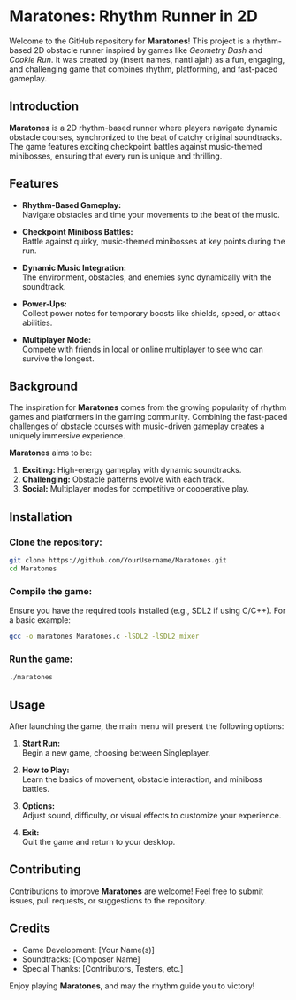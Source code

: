 # Maratones: Rhythm Runner in 2D

Welcome to the GitHub repository for **Maratones**! This project is a rhythm-based 2D obstacle runner inspired by games like *Geometry Dash* and *Cookie Run*. It was created by (insert names, nanti ajah) as a fun, engaging, and challenging game that combines rhythm, platforming, and fast-paced gameplay.

## **Introduction**

**Maratones** is a 2D rhythm-based runner where players navigate dynamic obstacle courses, synchronized to the beat of catchy original soundtracks. The game features exciting checkpoint battles against music-themed minibosses, ensuring that every run is unique and thrilling.

## **Features**

- **Rhythm-Based Gameplay:**  
  Navigate obstacles and time your movements to the beat of the music.

- **Checkpoint Miniboss Battles:**  
  Battle against quirky, music-themed minibosses at key points during the run.

- **Dynamic Music Integration:**  
  The environment, obstacles, and enemies sync dynamically with the soundtrack.

- **Power-Ups:**  
  Collect power notes for temporary boosts like shields, speed, or attack abilities.

- **Multiplayer Mode:**  
  Compete with friends in local or online multiplayer to see who can survive the longest.

## **Background**

The inspiration for **Maratones** comes from the growing popularity of rhythm games and platformers in the gaming community. Combining the fast-paced challenges of obstacle courses with music-driven gameplay creates a uniquely immersive experience. 

**Maratones** aims to be:
1. **Exciting:** High-energy gameplay with dynamic soundtracks.  
2. **Challenging:** Obstacle patterns evolve with each track.  
3. **Social:** Multiplayer modes for competitive or cooperative play.

## **Installation**

### Clone the repository:
```bash
git clone https://github.com/YourUsername/Maratones.git
cd Maratones
```

### Compile the game:
Ensure you have the required tools installed (e.g., SDL2 if using C/C++). For a basic example:
```bash
gcc -o maratones Maratones.c -lSDL2 -lSDL2_mixer
```

### Run the game:
```bash
./maratones
```

## **Usage**

After launching the game, the main menu will present the following options:

1. **Start Run:**  
   Begin a new game, choosing between Singleplayer.

2. **How to Play:**  
   Learn the basics of movement, obstacle interaction, and miniboss battles.

3. **Options:**  
   Adjust sound, difficulty, or visual effects to customize your experience.

4. **Exit:**  
   Quit the game and return to your desktop.

## **Contributing**

Contributions to improve **Maratones** are welcome! Feel free to submit issues, pull requests, or suggestions to the repository.

## **Credits**

- Game Development: [Your Name(s)]  
- Soundtracks: [Composer Name]  
- Special Thanks: [Contributors, Testers, etc.]

Enjoy playing **Maratones**, and may the rhythm guide you to victory!
